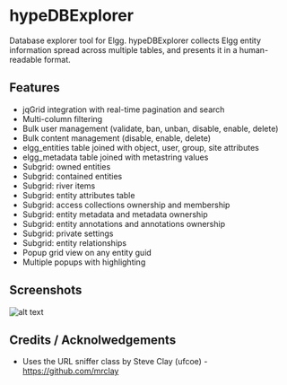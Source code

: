 hypeDBExplorer
==============

Database explorer tool for Elgg.
hypeDBExplorer collects Elgg entity information spread across multiple tables, and presents it in a human-readable format.

## Features ##

* jqGrid integration with real-time pagination and search
* Multi-column filtering
* Bulk user management (validate, ban, unban, disable, enable, delete)
* Bulk content management (disable, enable, delete)
* elgg_entities table joined with object, user, group, site attributes
* elgg_metadata table joined with metastring values
* Subgrid: owned entities
* Subgrid: contained entities
* Subgrid: river items
* Subgrid: entity attributes table
* Subgrid: access collections ownership and membership
* Subgrid: entity metadata and metadata ownership
* Subgrid: entity annotations and annotations ownership
* Subgrid: private settings
* Subgrid: entity relationships
* Popup grid view on any entity guid
* Multiple popups with highlighting

## Screenshots ##

![alt text](https://raw.github.com/hypeJunction/hypeDBExplorer/master/screenshots/db_explorer.png "Database Explorer")


## Credits / Acknolwedgements ##

* Uses the URL sniffer class by Steve Clay (ufcoe) - https://github.com/mrclay
